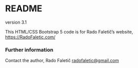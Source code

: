 # README #

version 3.1

This HTML/CSS Bootstrap 5 code is for Rado Faletič’s website, https://RadoFaletic.com/

### Further information ###

Contact the author, Rado Faletič <radofaletic@gmail.com>
